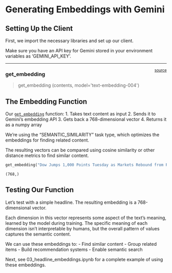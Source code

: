 # Generating Embeddings with Gemini


<!-- WARNING: THIS FILE WAS AUTOGENERATED! DO NOT EDIT! -->

## Setting Up the Client

First, we import the necessary libraries and set up our client.

Make sure you have an API key for Gemini stored in your environment
variables as ‘GEMINI_API_KEY’.

------------------------------------------------------------------------

<a
href="https://github.com/anubhavmaity/MiniVecDB/blob/main/minivecdb/gen_emb.py#L14"
target="_blank" style="float:right; font-size:smaller">source</a>

### get_embedding

>  get_embedding (contents, model='text-embedding-004')

## The Embedding Function

Our
[`get_embedding`](https://anubhavmaity.github.io/MiniVecDB/gen_embeddings.html#get_embedding)
function: 1. Takes text content as input 2. Sends it to Gemini’s
embedding API 3. Gets back a 768-dimensional vector 4. Returns it as a
numpy array

We’re using the “SEMANTIC_SIMILARITY” task type, which optimizes the
embeddings for finding related content.

The resulting vectors can be compared using cosine similarity or other
distance metrics to find similar content.

``` python
get_embedding("Dow Jumps 1,000 Points Tuesday as Markets Rebound from Recent Losses").shape
```

    (768,)

## Testing Our Function

Let’s test with a simple headline. The resulting embedding is a
768-dimensional vector.

Each dimension in this vector represents some aspect of the text’s
meaning, learned by the model during training. The specific meaning of
each dimension isn’t interpretable by humans, but the overall pattern of
values captures the semantic content.

We can use these embeddings to: - Find similar content - Group related
items - Build recommendation systems - Enable semantic search

Next, see 03_headline_embeddings.ipynb for a complete example of using
these embeddings.
